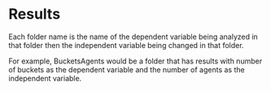 # Results
Each folder name is the name of the dependent variable being analyzed in that folder then the independent variable being changed in that folder. 

For example, BucketsAgents would be a folder that has results with number of buckets as the dependent variable and the number of agents as the independent variable. 
